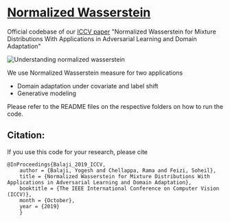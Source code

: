# [Normalized Wasserstein](http://www.cs.umd.edu/~yogesh/projectpages/normalized_wasserstein/NW.html)
Official codebase of our [ICCV paper](https://arxiv.org/pdf/1902.00415.pdf) "Normalized Wasserstein for Mixture Distributions 
With Applications in Adversarial Learning and Domain Adaptation"


![Understanding normalized wasserstein](http://www.cs.umd.edu/~yogesh/projectpages/normalized_wasserstein/normalized_wasserstein_title.png)

We use Normalized Wasserstein measure for two applications
* Domain adaptation under covariate and label shift
* Generative modeling

Please refer to the README files on the respective folders on how to run the code.

## Citation:

If you use this code for your research, please cite


    @InProceedings{Balaji_2019_ICCV,
        author = {Balaji, Yogesh and Chellappa, Rama and Feizi, Soheil},
        title = {Normalized Wasserstein for Mixture Distributions With Applications in Adversarial Learning and Domain Adaptation},
        booktitle = {The IEEE International Conference on Computer Vision (ICCV)},
        month = {October},
        year = {2019}
        }
